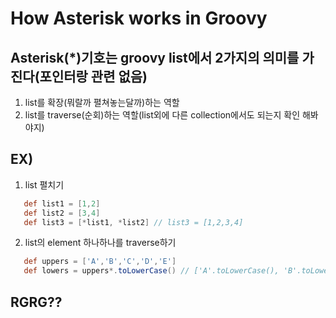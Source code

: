 # How Asterisk works in Groovy

## Asterisk(*)기호는 groovy list에서 2가지의 의미를 가진다(포인터랑 관련 없음)
1. list를 확장(뭐랄까 펼쳐놓는달까)하는 역할
2. list를 traverse(순회)하는 역할(list외에 다른 collection에서도 되는지 확인 해봐야지)

## EX)
1. list 펼치기 
```groovy
   def list1 = [1,2]
   def list2 = [3,4]
   def list3 = [*list1, *list2] // list3 = [1,2,3,4]
```

2. list의 element 하나하나를 traverse하기
```groovy
   def uppers = ['A','B','C','D','E']
   def lowers = uppers*.toLowerCase() // ['A'.toLowerCase(), 'B'.toLowerCase().....]
```

## RGRG??
